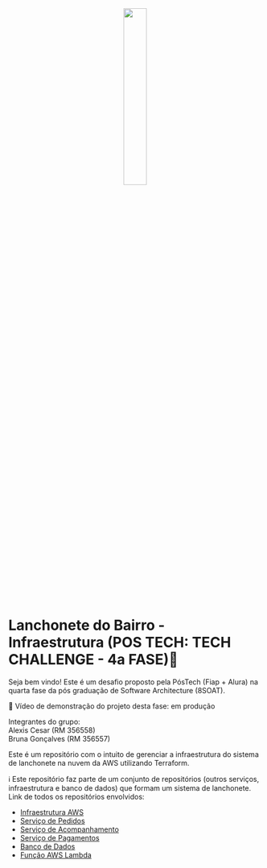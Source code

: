 <div align="center">
<img src="https://github.com/user-attachments/assets/208a0ebb-ca7c-4b0b-9f68-0b35050a9880" width="30%" />
</div>

# Lanchonete do Bairro - Infraestrutura (POS TECH: TECH CHALLENGE - 4a FASE):rocket:

Seja bem vindo! Este é um desafio proposto pela PósTech (Fiap + Alura) na quarta fase da pós graduação de Software Architecture (8SOAT).

:vhs: Vídeo de demonstração do projeto desta fase: em produção

Integrantes do grupo:<br>
Alexis Cesar (RM 356558)<br>
Bruna Gonçalves (RM 356557)

Este é um repositório com o intuito de gerenciar a infraestrutura do sistema de lanchonete na nuvem da AWS utilizando Terraform.

:information_source: Este repositório faz parte de um conjunto de repositórios (outros serviços, infraestrutura e banco de dados) que formam um sistema de lanchonete. Link de todos os repositórios envolvidos:
- [Infraestrutura AWS](https://github.com/BrunaPisera/postech-tc-infraestrutura)
- [Serviço de Pedidos](https://github.com/BrunaPisera/postech-tc-pedidos)
- [Serviço de Acompanhamento](https://github.com/BrunaPisera/postech-tc-acompanhamento)
- [Serviço de Pagamentos](https://github.com/BrunaPisera/postech-tc-pagamentos)
- [Banco de Dados](https://github.com/BrunaPisera/postech-tc-dbs)
- [Função AWS Lambda](https://github.com/BrunaPisera/postech-tc-lambda)

